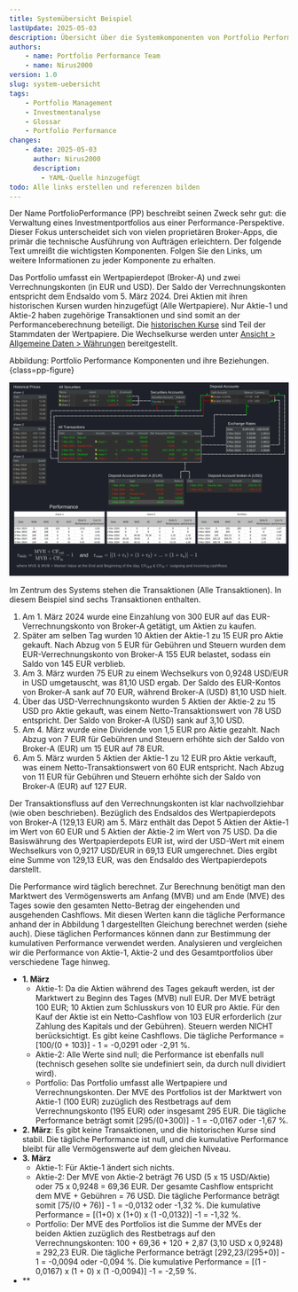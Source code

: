 ```yaml
---
title: Systemübersicht Beispiel
lastUpdate: 2025-05-03
description: Übersicht über die Systemkomponenten von Portfolio Performance, detailliert wie Transaktionen, Performanceberechnungen und andere Faktoren die Gesamtperformance des Portfolios beeinflussen.
authors:
    - name: Portfolio Performance Team
    - name: Nirus2000
version: 1.0
slug: system-uebersicht
tags:
    - Portfolio Management
    - Investmentanalyse
    - Glossar
    - Portfolio Performance
changes:
    - date: 2025-05-03
      author: Nirus2000
      description:
        - YAML-Quelle hinzugefügt
todo: Alle links erstellen und referenzen bilden
---
```


Der Name PortfolioPerformance (PP) beschreibt seinen Zweck sehr gut: die Verwaltung eines Investmentportfolios aus einer Performance-Perspektive. Dieser Fokus unterscheidet sich von vielen proprietären Broker-Apps, die primär die technische Ausführung von Aufträgen erleichtern. Der folgende Text umreißt die wichtigsten Komponenten. Folgen Sie den Links, um weitere Informationen zu jeder Komponente zu erhalten.

Das Portfolio umfasst ein Wertpapierdepot (Broker-A) und zwei Verrechnungskonten (in EUR und USD). Der Saldo der Verrechnungskonten entspricht dem Endsaldo vom 5. März 2024. Drei Aktien mit ihren historischen Kursen wurden hinzugefügt (Alle Wertpapiere). Nur Aktie-1 und Aktie-2 haben zugehörige Transaktionen und sind somit an der Performanceberechnung beteiligt. Die [historischen Kurse](../how-to/historische-aktienkurse/index.md) sind Teil der Stammdaten der Wertpapiere. Die Wechselkurse werden unter [Ansicht > Allgemeine Daten > Währungen](../referenzhandbuch/ansichten/stammdaten/waehrungen.md) bereitgestellt.

Abbildung: Portfolio Performance Komponenten und ihre Beziehungen. {class=pp-figure}

![](images/system-uebersicht-beispiel.svg)

Im Zentrum des Systems stehen die Transaktionen (Alle Transaktionen). In diesem Beispiel sind sechs Transaktionen enthalten.

1. Am 1. März 2024 wurde eine Einzahlung von 300 EUR auf das EUR-Verrechnungskonto von Broker-A getätigt, um Aktien zu kaufen.
2. Später am selben Tag wurden 10 Aktien der Aktie-1 zu 15 EUR pro Aktie gekauft. Nach Abzug von 5 EUR für Gebühren und Steuern wurden dem EUR-Verrechnungskonto von Broker-A 155 EUR belastet, sodass ein Saldo von 145 EUR verblieb.
3. Am 3. März wurden 75 EUR zu einem Wechselkurs von 0,9248 USD/EUR in USD umgetauscht, was 81,10 USD ergab. Der Saldo des EUR-Kontos von Broker-A sank auf 70 EUR, während Broker-A (USD) 81,10 USD hielt.
4. Über das USD-Verrechnungskonto wurden 5 Aktien der Aktie-2 zu 15 USD pro Aktie gekauft, was einem Netto-Transaktionswert von 78 USD entspricht. Der Saldo von Broker-A (USD) sank auf 3,10 USD.
5. Am 4. März wurde eine Dividende von 1,5 EUR pro Aktie gezahlt. Nach Abzug von 7 EUR für Gebühren und Steuern erhöhte sich der Saldo von Broker-A (EUR) um 15 EUR auf 78 EUR.
6. Am 5. März wurden 5 Aktien der Aktie-1 zu 12 EUR pro Aktie verkauft, was einem Netto-Transaktionswert von 60 EUR entspricht. Nach Abzug von 11 EUR für Gebühren und Steuern erhöhte sich der Saldo von Broker-A (EUR) auf 127 EUR.

Der Transaktionsfluss auf den Verrechnungskonten ist klar nachvollziehbar (wie oben beschrieben). Bezüglich des Endsaldos des Wertpapierdepots von Broker-A (129,13 EUR) am 5. März enthält das Depot 5 Aktien der Aktie-1 im Wert von 60 EUR und 5 Aktien der Aktie-2 im Wert von 75 USD. Da die Basiswährung des Wertpapierdepots EUR ist, wird der USD-Wert mit einem Wechselkurs von 0,9217 USD/EUR in 69,13 EUR umgerechnet. Dies ergibt eine Summe von 129,13 EUR, was den Endsaldo des Wertpapierdepots darstellt.

Die Performance wird täglich berechnet. Zur Berechnung benötigt man den Marktwert des Vermögenswerts am Anfang (MVB) und am Ende (MVE) des Tages sowie den gesamten Netto-Betrag der eingehenden und ausgehenden Cashflows. Mit diesen Werten kann die tägliche Performance anhand der in Abbildung 1 dargestellten Gleichung berechnet werden (siehe auch). Diese täglichen Performances können dann zur Bestimmung der kumulativen Performance verwendet werden. Analysieren und vergleichen wir die Performance von Aktie-1, Aktie-2 und des Gesamtportfolios über verschiedene Tage hinweg.

- **1. März**
    * Aktie-1: Da die Aktien während des Tages gekauft werden, ist der Marktwert zu Beginn des Tages (MVB) null EUR. Der MVE beträgt 100 EUR; 10 Aktien zum Schlusskurs von 10 EUR pro Aktie. Für den Kauf der Aktie ist ein Netto-Cashflow von 103 EUR erforderlich (zur Zahlung des Kapitals und der Gebühren). Steuern werden NICHT berücksichtigt. Es gibt keine Cashflows. Die tägliche Performance = [100/(0 + 103)] - 1 = -0,0291 oder -2,91 %.
    * Aktie-2: Alle Werte sind null; die Performance ist ebenfalls null (technisch gesehen sollte sie undefiniert sein, da durch null dividiert wird).
    * Portfolio: Das Portfolio umfasst alle Wertpapiere und Verrechnungskonten. Der MVE des Portfolios ist der Marktwert von Aktie-1 (100 EUR) zuzüglich des Restbetrags auf dem Verrechnungskonto (195 EUR) oder insgesamt 295 EUR. Die tägliche Performance beträgt somit [295/(0+300)] - 1 = -0,0167 oder -1,67 %.
- **2. März**: Es gibt keine Transaktionen, und die historischen Kurse sind stabil. Die tägliche Performance ist null, und die kumulative Performance bleibt für alle Vermögenswerte auf dem gleichen Niveau.
- **3. März**
    * Aktie-1: Für Aktie-1 ändert sich nichts.
    * Aktie-2: Der MVE von Aktie-2 beträgt 76 USD (5 x 15 USD/Aktie) oder 75 x 0,9248 = 69,36 EUR. Der gesamte Cashflow entspricht dem MVE + Gebühren = 76 USD. Die tägliche Performance beträgt somit [75/(0 + 76)] - 1 = -0,0132 oder -1,32 %. Die kumulative Performance = [(1+0) x (1+0) x (1 -0,0132)] -1 = -1,32 %.
    * Portfolio: Der MVE des Portfolios ist die Summe der MVEs der beiden Aktien zuzüglich des Restbetrags auf den Verrechnungskonten: 100 + 69,36 + 120 + 2,87 (3,10 USD x 0,9248) = 292,23 EUR. Die tägliche Performance beträgt [292,23/(295+0)] - 1 = -0,0094 oder -0,094 %. Die kumulative Performance = [(1 - 0,0167) x (1 + 0) x (1 -0,0094)] -1 = -2,59 %.
- **
